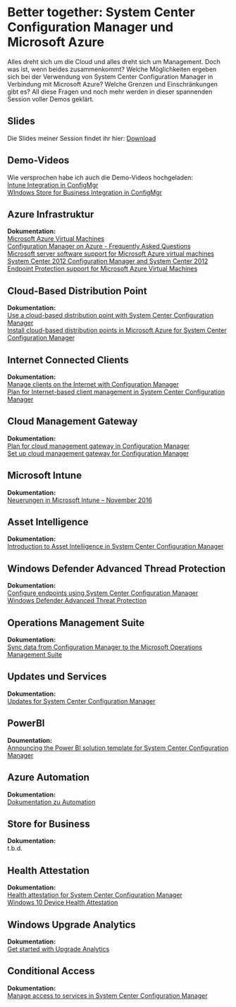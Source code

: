 # Better together: System Center Configuration Manager und Microsoft Azure

Alles dreht sich um die Cloud und alles dreht sich um Management. Doch was ist, wenn beides zusammenkommt? Welche Möglichkeiten ergeben sich bei der Verwendung von System Center Configuration Manager in Verbindung mit Microsoft Azure? Welche Grenzen und Einschränkungen gibt es? All diese Fragen und noch mehr werden in dieser spannenden Session voller Demos geklärt.

## Slides

Die Slides meiner Session findet ihr hier: [Download](https://github.com/EricBergDE/TechnicalSummit2016/blob/master/Session%2001%20-%20ConfigMgr%20und%20Azure/MSTS_EricBerg_ConfigMgr-Azure-Better-together.pdf)

## Demo-Videos

Wie versprochen habe ich auch die Demo-Videos hochgeladen:  
[Intune Integration in ConfigMgr](https://youtu.be/nOjX7LMifww)  
[WIndows Store for Business Integration in ConfigMgr](https://youtu.be/Qy0lhlGOCO0)  

## Azure Infrastruktur

**Dokumentation:**  
[Microsoft Azure Virtual Machines](https://docs.microsoft.com/en-us/sccm/core/plan-design/configs/support-for-virtualization-environments#a-namebkmkazurea-microsoft-azure-virtual-machines)  
[Configuration Manager on Azure - Frequently Asked Questions](https://docs.microsoft.com/en-us/sccm/core/understand/configuration-manager-on-azure)  
[Microsoft server software support for Microsoft Azure virtual machines ](https://support.microsoft.com/en-us/kb/2721672)  
[System Center 2012 Configuration Manager and System Center 2012 Endpoint Protection support for Microsoft Azure Virtual Machines](https://support.microsoft.com/en-us/kb/2889321)  

## Cloud-Based Distribution Point

**Dokumentation:**  
[Use a cloud-based distribution point with System Center Configuration Manager](https://docs.microsoft.com/en-us/sccm/core/plan-design/hierarchy/use-a-cloud-based-distribution-point)  
[Install cloud-based distribution points in Microsoft Azure for System Center Configuration Manager](https://docs.microsoft.com/en-us/sccm/core/servers/deploy/configure/install-cloud-based-distribution-points-in-microsoft-azure)  

## Internet Connected Clients

**Dokumentation:**  
[Manage clients on the Internet with Configuration Manager](https://docs.microsoft.com/en-us/sccm/core/clients/manage/manage-clients-internet)  
[Plan for Internet-based client management in System Center Configuration Manager](https://docs.microsoft.com/en-us/sccm/core/clients/manage/plan-internet-based-client-management)  

## Cloud Management Gateway

**Dokumentation:**  
[Plan for cloud management gateway in Configuration Manager](https://docs.microsoft.com/en-us/sccm/core/clients/manage/plan-cloud-management-gateway)  
[Set up cloud management gateway for Configuration Manager](https://docs.microsoft.com/en-us/sccm/core/clients/manage/setup-cloud-management-gateway)  

## Microsoft Intune

**Dokumentation:**  
[Neuerungen in Microsoft Intune – November 2016](https://docs.microsoft.com/de-de/intune/whats-new/whats-new-in-microsoft-intune)  

## Asset Intelligence

**Dokumentation:**  
[Introduction to Asset Intelligence in System Center Configuration Manager](https://docs.microsoft.com/en-us/sccm/core/clients/manage/asset-intelligence/introduction-to-asset-intelligence)  

## Windows Defender Advanced Thread Protection

**Dokumentation:**  
[Configure endpoints using System Center Configuration Manager](https://technet.microsoft.com/en-us/itpro/windows/keep-secure/configure-endpoints-sccm-windows-defender-advanced-threat-protection)  
[Windows Defender Advanced Threat Protection](https://docs.microsoft.com/en-us/sccm/protect/deploy-use/windows-defender-advanced-threat-protection)  

## Operations Management Suite

**Dokumentation:**  
[Sync data from Configuration Manager to the Microsoft Operations Management Suite](https://docs.microsoft.com/en-us/sccm/core/clients/manage/sync-data-microsoft-operations-management-suite)  

## Updates und Services

**Dokumentation:**  
[Updates for System Center Configuration Manager](https://docs.microsoft.com/en-us/sccm/core/servers/manage/updates)  

## PowerBI

**Doumentation:**  
[Announcing the Power BI solution template for System Center Configuration Manager](https://powerbi.microsoft.com/en-us/blog/sccm-solution-template/)  

## Azure Automation

**Dokumentation:**  
[Dokumentation zu Automation](https://docs.microsoft.com/de-de/azure/automation/)  

## Store for Business

**Dokumentation:**  
t.b.d.  

## Health Attestation

**Dokumentation:**  
[Health attestation for System Center Configuration Manager](https://docs.microsoft.com/en-us/sccm/core/servers/manage/health-attestation)  
[Windows 10 Device Health Attestation](https://technet.microsoft.com/library/mt592023.aspx)  

## Windows Upgrade Analytics

**Dokumentation:**  
[Get started with Upgrade Analytics](https://technet.microsoft.com/de-de/itpro/windows/deploy/upgrade-analytics-get-started)  

## Conditional Access

**Dokumentation:**  
[Manage access to services in System Center Configuration Manager](https://docs.microsoft.com/en-us/sccm/protect/deploy-use/manage-access-to-services)  

